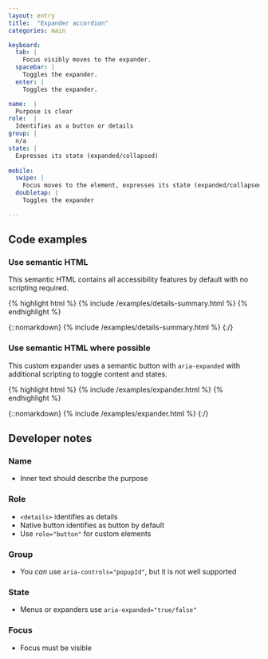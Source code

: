 ```yaml
---
layout: entry
title:  "Expander accordion"
categories: main

keyboard:
  tab: |
    Focus visibly moves to the expander.
  spacebar: |
    Toggles the expander.
  enter: |
    Toggles the expander.

name:  |
  Purpose is clear
role:  |
  Identifies as a button or details
group: |
  n/a
state: |
  Expresses its state (expanded/collapsed)
          
mobile:
  swipe: |
    Focus moves to the element, expresses its state (expanded/collapsed)
  doubletap: |
    Toggles the expander

---
```



## Code examples

### Use semantic HTML
This semantic HTML contains all accessibility features by default with no scripting required.

{% highlight html %}
{% include /examples/details-summary.html %}
{% endhighlight %}

{::nomarkdown}
{% include /examples/details-summary.html %}
{:/}

### Use semantic HTML where possible
This custom expander uses a semantic button with `aria-expanded` with additional scripting to toggle content and states.

{% highlight html %}
{% include /examples/expander.html %}
{% endhighlight %}

{::nomarkdown}
{% include /examples/expander.html %}
{:/}


## Developer notes

### Name
- Inner text should describe the purpose

### Role
- `<details>` identifies as details
- Native button identifies as button by default
- Use `role="button"` for custom elements

### Group
- You *can* use `aria-controls="popupId"`, but it is not well supported

### State
- Menus or expanders use `aria-expanded="true/false"` 

### Focus
- Focus must be visible

